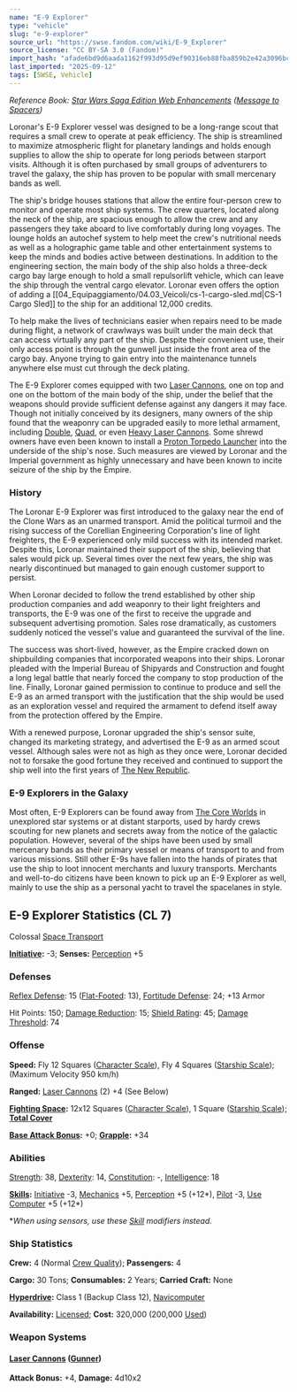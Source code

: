 ```yaml
---
name: "E-9 Explorer"
type: "vehicle"
slug: "e-9-explorer"
source_url: "https://swse.fandom.com/wiki/E-9_Explorer"
source_license: "CC BY-SA 3.0 (Fandom)"
import_hash: "afade6bd9d6aada1162f993d95d9ef90316eb88fba859b2e42a3096bc2558ba9"
last_imported: "2025-09-12"
tags: [SWSE, Vehicle]
---
```

*Reference Book: [Star Wars Saga Edition Web Enhancements](https://swse.fandom.com/wiki/Star_Wars_Saga_Edition_Web_Enhancements) ([Message to Spacers](https://swse.fandom.com/wiki/Message_to_Spacers))*

Loronar's E-9 Explorer vessel was designed to be a long-range scout that requires a small crew to operate at peak efficiency. The ship is streamlined to maximize atmospheric flight for planetary landings and holds enough supplies to allow the ship to operate for long periods between starport visits. Although it is often purchased by small groups of adventurers to travel the galaxy, the ship has proven to be popular with small mercenary bands as well.

The ship's bridge houses stations that allow the entire four-person crew to monitor and operate most ship systems. The crew quarters, located along the neck of the ship, are spacious enough to allow the crew and any passengers they take aboard to live comfortably during long voyages. The lounge holds an autochef system to help meet the crew's nutritional needs as well as a holographic game table and other entertainment systems to keep the minds and bodies active between destinations. In addition to the engineering section, the main body of the ship also holds a three-deck cargo bay large enough to hold a small repulsorlift vehicle, which can leave the ship through the ventral cargo elevator. Loronar even offers the option of adding a [[04_Equipaggiamento/04.03_Veicoli/cs-1-cargo-sled.md|CS-1 Cargo Sled]] to the ship for an additional 12,000 credits.

To help make the lives of technicians easier when repairs need to be made during flight, a network of crawlways was built under the main deck that can access virtually any part of the ship. Despite their convenient use, their only access point is through the gunwell just inside the front area of the cargo bay. Anyone trying to gain entry into the maintenance tunnels anywhere else must cut through the deck plating.

The E-9 Explorer comes equipped with two [Laser Cannons](https://swse.fandom.com/wiki/Laser_Cannons), one on top and one on the bottom of the main body of the ship, under the belief that the weapons should provide sufficient defense against any dangers it may face. Though not initially conceived by its designers, many owners of the ship found that the weaponry can be upgraded easily to more lethal armament, including [Double](https://swse.fandom.com/wiki/Double), [Quad](https://swse.fandom.com/wiki/Quad), or even [Heavy Laser Cannons](https://swse.fandom.com/wiki/Heavy_Laser_Cannons). Some shrewd owners have even been known to install a [Proton Torpedo Launcher](https://swse.fandom.com/wiki/Proton_Torpedo_Launcher) into the underside of the ship's nose. Such measures are viewed by Loronar and the Imperial government as highly unnecessary and have been known to incite seizure of the ship by the Empire.

### History
The Loronar E-9 Explorer was first introduced to the galaxy near the end of the Clone Wars as an unarmed transport. Amid the political turmoil and the rising success of the Corellian Engineering Corporation's line of light freighters, the E-9 experienced only mild success with its intended market. Despite this, Loronar maintained their support of the ship, believing that sales would pick up. Several times over the next few years, the ship was nearly discontinued but managed to gain enough customer support to persist.

When Loronar decided to follow the trend established by other ship production companies and add weaponry to their light freighters and transports, the E-9 was one of the first to receive the upgrade and subsequent advertising promotion. Sales rose dramatically, as customers suddenly noticed the vessel's value and guaranteed the survival of the line.

The success was short-lived, however, as the Empire cracked down on shipbuilding companies that incorporated weapons into their ships. Loronar pleaded with the Imperial Bureau of Shipyards and Construction and fought a long legal battle that nearly forced the company to stop production of the line. Finally, Loronar gained permission to continue to produce and sell the E-9 as an armed transport with the justification that the ship would be used as an exploration vessel and required the armament to defend itself away from the protection offered by the Empire.

With a renewed purpose, Loronar upgraded the ship's sensor suite, changed its marketing strategy, and advertised the E-9 as an armed scout vessel. Although sales were not as high as they once were, Loronar decided not to forsake the good fortune they received and continued to support the ship well into the first years of [The New Republic](https://swse.fandom.com/wiki/The_New_Republic). 

### E-9 Explorers in the Galaxy
Most often, E-9 Explorers can be found away from [The Core Worlds](https://swse.fandom.com/wiki/The_Core_Worlds) in unexplored star systems or at distant starports, used by hardy crews scouting for new planets and secrets away from the notice of the galactic population. However, several of the ships have been used by small mercenary bands as their primary vessel or means of transport to and from various missions. Still other E-9s have fallen into the hands of pirates that use the ship to loot innocent merchants and luxury transports. Merchants and well-to-do citizens have been known to pick up an E-9 Explorer as well, mainly to use the ship as a personal yacht to travel the spacelanes in style.
## E-9 Explorer Statistics (CL 7)
Colossal [Space Transport](https://swse.fandom.com/wiki/Space_Transport)

**[Initiative](https://swse.fandom.com/wiki/Initiative):** -3; **Senses:** [Perception](https://swse.fandom.com/wiki/Perception) +5
### Defenses
[Reflex Defense](https://swse.fandom.com/wiki/Reflex_Defense_(Vehicles)): 15 ([Flat-Footed](https://swse.fandom.com/wiki/Flat-Footed): 13), [Fortitude Defense](https://swse.fandom.com/wiki/Fortitude_Defense_(Vehicles)): 24; +13 Armor

Hit Points: 150; [Damage Reduction](https://swse.fandom.com/wiki/Damage_Reduction): 15; [Shield Rating](https://swse.fandom.com/wiki/Shield_Rating): 45; [Damage Threshold](https://swse.fandom.com/wiki/Damage_Threshold_(Vehicles)): 74
### Offense
**Speed:** Fly 12 Squares ([Character Scale](https://swse.fandom.com/wiki/Character_Scale)), Fly 4 Squares ([Starship Scale](https://swse.fandom.com/wiki/Starship_Scale)); (Maximum Velocity 950 km/h)

**Ranged:** [Laser Cannons](https://swse.fandom.com/wiki/Laser_Cannons) (2) +4 (See Below)

**[Fighting Space](https://swse.fandom.com/wiki/Fighting_Space):** 12x12 Squares ([Character Scale](https://swse.fandom.com/wiki/Character_Scale)), 1 Square ([Starship Scale](https://swse.fandom.com/wiki/Starship_Scale)); **[Total Cover](https://swse.fandom.com/wiki/Total_Cover)**

**[Base Attack Bonus](https://swse.fandom.com/wiki/Base_Attack_Bonus):** +0; **[Grapple](https://swse.fandom.com/wiki/Grapple):** +34
### Abilities
[Strength](https://swse.fandom.com/wiki/Strength): 38, [Dexterity](https://swse.fandom.com/wiki/Dexterity): 14, [Constitution](https://swse.fandom.com/wiki/Constitution): -, [Intelligence](https://swse.fandom.com/wiki/Intelligence): 18

**[Skills](https://swse.fandom.com/wiki/Skills):** [Initiative](https://swse.fandom.com/wiki/Initiative) -3, [Mechanics](https://swse.fandom.com/wiki/Mechanics) +5, [Perception](https://swse.fandom.com/wiki/Perception) +5 (+12*), [Pilot](https://swse.fandom.com/wiki/Pilot) -3, [Use Computer](https://swse.fandom.com/wiki/Use_Computer) +5 (+12*)

**When using sensors, use these [Skill](https://swse.fandom.com/wiki/Skill) modifiers instead.*

### Ship Statistics
**Crew:** 4 (Normal [Crew Quality](https://swse.fandom.com/wiki/Crew_Quality)); **Passengers:** 4

**Cargo:** 30 Tons; **Consumables:** 2 Years; **Carried Craft:** None

**[Hyperdrive](https://swse.fandom.com/wiki/Hyperdrive):** Class 1 (Backup Class 12), [Navicomputer](https://swse.fandom.com/wiki/Navicomputer)

**Availability:** [Licensed](https://swse.fandom.com/wiki/Licensed); **Cost:** 320,000 (200,000 [Used](https://swse.fandom.com/wiki/Used))
### Weapon Systems
#### **[Laser Cannons](https://swse.fandom.com/wiki/Laser_Cannons) ([Gunner](https://swse.fandom.com/wiki/Gunner))**
**Attack Bonus:** +4, **Damage:** 4d10x2